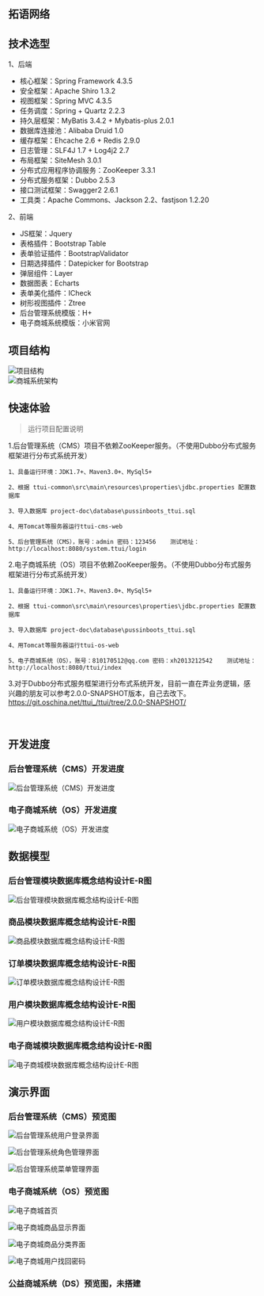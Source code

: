 ## 拓语网络 

## 技术选型

1、后端

* 核心框架：Spring Framework 4.3.5
* 安全框架：Apache Shiro 1.3.2
* 视图框架：Spring MVC 4.3.5
* 任务调度：Spring + Quartz 2.2.3
* 持久层框架：MyBatis 3.4.2 + Mybatis-plus 2.0.1
* 数据库连接池：Alibaba Druid 1.0
* 缓存框架：Ehcache 2.6 + Redis 2.9.0
* 日志管理：SLF4J 1.7 + Log4j2 2.7
* 布局框架：SiteMesh 3.0.1 
* 分布式应用程序协调服务：ZooKeeper 3.3.1 
* 分布式服务框架：Dubbo 2.5.3 
* 接口测试框架：Swagger2 2.6.1 
* 工具类：Apache Commons、Jackson 2.2、fastjson 1.2.20

2、前端

* JS框架：Jquery
* 表格插件：Bootstrap Table
* 表单验证插件：BootstrapValidator
* 日期选择插件：Datepicker for Bootstrap
* 弹层组件：Layer
* 数据图表：Echarts
* 表单美化插件：ICheck
* 树形视图插件：Ztree
* 后台管理系统模版：H+
* 电子商城系统模版：小米官网

## 项目结构
![项目结构](https://git.oschina.net/uploads/images/2017/0514/230126_8e38de54_755773.png "项目结构")<br>
![商城系统架构](https://git.oschina.net/uploads/images/2017/0514/234431_4bcb0826_755773.jpeg "商城系统架构")
<br>

## 快速体验

> 运行项目配置说明

1.后台管理系统（CMS）项目不依赖ZooKeeper服务。（不使用Dubbo分布式服务框架进行分布式系统开发）

```
1、具备运行环境：JDK1.7+、Maven3.0+、MySql5+

2、根据 ttui-common\src\main\resources\properties\jdbc.properties 配置数据库

3、导入数据库 project-doc\database\pussinboots_ttui.sql

4、用Tomcat等服务器运行ttui-cms-web

5、后台管理系统（CMS），账号：admin 密码：123456    测试地址：http://localhost:8080/system.ttui/login

```

2.电子商城系统（OS）项目不依赖ZooKeeper服务。（不使用Dubbo分布式服务框架进行分布式系统开发）

```
1、具备运行环境：JDK1.7+、Maven3.0+、MySql5+

2、根据 ttui-common\src\main\resources\properties\jdbc.properties 配置数据库

3、导入数据库 project-doc\database\pussinboots_ttui.sql

4、用Tomcat等服务器运行ttui-os-web

5、电子商城系统（OS），账号：810170512@qq.com 密码：xh2013212542    测试地址：http://localhost:8080/ttui/index

```

3.对于Dubbo分布式服务框架进行分布式系统开发，目前一直在弄业务逻辑，感兴趣的朋友可以参考2.0.0-SNAPSHOT版本，自己去改下。
https://git.oschina.net/ttui_/ttui/tree/2.0.0-SNAPSHOT/


<br>

## 开发进度

### 后台管理系统（CMS）开发进度
![后台管理系统（CMS）开发进度](https://git.oschina.net/uploads/images/2017/0514/231801_8f128539_755773.jpeg "后台管理系统（CMS）开发进度")
### 电子商城系统（OS）开发进度
![电子商城系统（OS）开发进度](https://git.oschina.net/uploads/images/2017/0514/232009_83d6e2c4_755773.png "电子商城系统（OS）开发进度")

## 数据模型

### 后台管理模块数据库概念结构设计E-R图
![后台管理模块数据库概念结构设计E-R图](https://git.oschina.net/uploads/images/2017/0514/235445_ddbf6491_755773.jpeg "后台管理模块数据库概念结构设计E-R图")
### 商品模块数据库概念结构设计E-R图
![商品模块数据库概念结构设计E-R图](https://git.oschina.net/uploads/images/2017/0514/234706_cb428bdb_755773.jpeg "商品模块数据库概念结构设计E-R图")
### 订单模块数据库概念结构设计E-R图
![订单模块数据库概念结构设计E-R图](https://git.oschina.net/uploads/images/2017/0514/233750_05f46882_755773.jpeg "订单模块数据库概念结构设计E-R图")
### 用户模块数据库概念结构设计E-R图
![用户模块数据库概念结构设计E-R图](https://git.oschina.net/uploads/images/2017/0514/233936_4f82bf54_755773.jpeg "用户模块数据库概念结构设计E-R图")
### 电子商城模块数据库概念结构设计E-R图
![电子商城模块数据库概念结构设计E-R图](https://git.oschina.net/uploads/images/2017/0514/234213_2f7c7f21_755773.jpeg "电子商城模块数据库概念结构设计E-R图")

## 演示界面

### 后台管理系统（CMS）预览图
![后台管理系统用户登录界面](http://git.oschina.net/uploads/images/2016/1107/002717_a03a5a3c_755773.png "后台管理系统用户登录界面")

![后台管理系统角色管理界面](http://git.oschina.net/uploads/images/2017/0218/000700_6c60b895_755773.png "后台管理系统角色管理界面")

![后台管理系统菜单管理界面](http://git.oschina.net/uploads/images/2017/0218/000846_6634a71f_755773.png "后台管理系统菜单管理界面")
<br>

### 电子商城系统（OS）预览图
![电子商城首页](http://git.oschina.net/uploads/images/2017/0314/222358_602ebf8e_755773.png "电子商城首页")

![电子商城商品显示界面](http://git.oschina.net/uploads/images/2017/0314/222122_835e328a_755773.png "电子商城商品显示界面")

![电子商城商品分类界面](http://git.oschina.net/uploads/images/2017/0314/222307_4b32d6bf_755773.png "电子商城商品分类界面")

![电子商城用户找回密码](http://git.oschina.net/uploads/images/2017/0314/222516_e8710975_755773.png "电子商城用户找回密码")
<br>

### 公益商城系统（DS）预览图，未搭建

